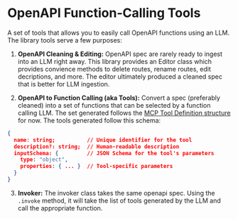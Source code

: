 # OpenAPI Function-Calling Tools
A set of tools that allows you to easily call OpenAPI functions using an LLM.  The library tools serve a few purposes:

1. **OpenAPI Cleaning & Editing:** OpenAPI spec are rarely ready to ingest into an LLM right away. This library provides an Editor class which provides convience methods to delete routes, rename routes, edit decriptions, and more. The editor ultimately produced a cleaned spec that is better for LLM ingestion.

2. **OpenAPI to Function Calling (aka Tools):** Convert a spec (preferably cleaned) into a set of functions that can be selected by a function calling LLM. The set generated follows the [MCP Tool Definition structure](https://modelcontextprotocol.io/docs/concepts/tools) for now.  The tools generated follow this schema:

```json
{
  name: string;          // Unique identifier for the tool
  description?: string;  // Human-readable description
  inputSchema: {         // JSON Schema for the tool's parameters
    type: "object",
    properties: { ... }  // Tool-specific parameters
  }
}
```

3. **Invoker:** The invoker class takes the same openapi spec.  Using the `.invoke` method, it will take the list of tools generated by the LLM and call the appropriate function.
